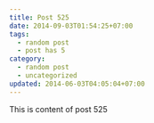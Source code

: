 ```yaml
---
title: Post 525
date: 2014-09-03T01:54:25+07:00
tags:
  - random post
  - post has 5
category:
  - random post
  - uncategorized
updated: 2014-06-03T04:05:04+07:00
---
```

This is content of post 525